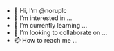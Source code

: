 - 👋 Hi, I’m @noruplc
- 👀 I’m interested in ...
- 🌱 I’m currently learning ...
- 💞️ I’m looking to collaborate on ...
- 📫 How to reach me ...

<!---
noruplc/noruplc is a ✨ special ✨ repository because its `README.md` (this file) appears on your GitHub profile.
You can click the Preview link to take a look at your changes.
--->
